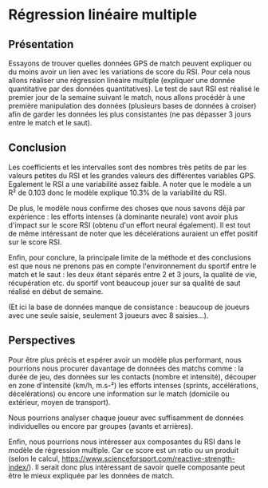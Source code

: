 # Régression linéaire multiple

## Présentation

Essayons de trouver quelles données GPS de match peuvent expliquer ou du moins avoir un lien avec les variations de score du RSI.
Pour cela nous allons réaliser une régression linéaire multiple (expliquer une donnée quantitative par des données quantitatives).
Le test de saut RSI est réalisé le premier jour de la semaine suivant le match, nous allons procédér à une première manipulation des données (plusieurs bases de données à croiser) afin de garder les données les plus consistantes (ne pas dépasser 3 jours entre le match et le saut).

## Conclusion

Les coefficients et les intervalles sont des nombres très petits de par les valeurs petites du RSI et les grandes valeurs des différentes variables GPS. Egalement le RSI a une variabilité assez faible.
A noter que le modèle a un R² de 0.103 donc le modèle explique 10.3% de la variabilité du RSI.

De plus, le modèle nous confirme des choses que nous savons déjà par expérience : les efforts intenses (à dominante neurale) vont avoir plus d'impact sur le score RSI (obtenu d'un effort neural également). Il est tout de même intéressant de noter que les décelérations auraient un effet positif sur le score RSI.

Enfin, pour conclure, la principale limite de la méthode et des conclusions est que nous ne prenons pas en compte l'environnement du sportif entre le match et le saut : les deux étant séparés entre 2 et 3 jours, la qualité de vie, récupération etc. du sportif vont beaucoup jouer sur sa qualité de saut réalisé en début de semaine.

(Et ici la base de données manque de consistance : beaucoup de joueurs avec une seule saisie, seulement 3 joueurs avec 8 saisies...).

## Perspectives

Pour être plus précis et espérer avoir un modèle plus performant, nous pourrions nous procurer davantage de données des matchs comme : la durée de jeu, des données sur les contacts (nombre et intensité), découper en zone d'intensité (km/h, m.s-²) les efforts intenses (sprints, accélérations, décelérations) ou encore une information sur le match (domicile ou extérieur, moyen de transport).

Nous pourrions analyser chaque joueur avec suffisamment de données individuelles ou encore par groupes (avants et arrières).

Enfin, nous pourrions nous intéresser aux composantes du RSI dans le modèle de régression multiple. Car ce score est un ratio ou un produit (selon le calcul, https://www.scienceforsport.com/reactive-strength-index/). Il serait donc plus intéressant de savoir quelle composante peut être le mieux expliquée par les données de match.
